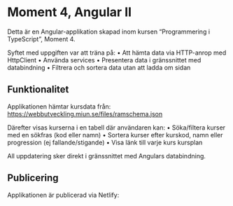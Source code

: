 # Moment 4, Angular II
Detta är en Angular-applikation skapad inom kursen “Programmering i TypeScript”, Moment 4.

Syftet med uppgiften var att träna på:
	•	Att hämta data via HTTP-anrop med HttpClient
	•	Använda services
	•	Presentera data i gränssnittet med databindning
	•	Filtrera och sortera data utan att ladda om sidan

## Funktionalitet
Applikationen hämtar kursdata från:
https://webbutveckling.miun.se/files/ramschema.json

Därefter visas kurserna i en tabell där användaren kan:
	•	Söka/filtera kurser med en sökfras (kod eller namn)
	•	Sortera kurser efter kurskod, namn eller progression (ej fallande/stigande)
	•	Visa länk till varje kurs kursplan

All uppdatering sker direkt i gränssnittet med Angulars databindning.

## Publicering
Applikationen är publicerad via Netlify: 